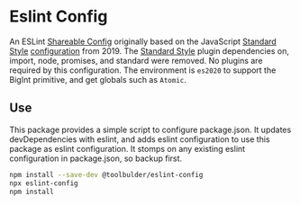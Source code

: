 # Eslint Config

An ESLint [Shareable Config](http://eslint.org/docs/developer-guide/shareable-configs) originally based on the JavaScript [Standard Style](https://standardjs.com) [configuration](https://github.com/standard/eslint-config-standard) from 2019. The [Standard Style](https://standardjs.com) plugin dependencies on, import, node, promises, and standard were removed. No plugins are required by this configuration. The environment is `es2020` to support the BigInt primitive, and get globals such as `Atomic`.

## Use

This package provides a simple script to configure package.json. It updates devDependencies with eslint, and adds eslint configuration to use this package as eslint configuration. It stomps on any existing eslint configuration in package.json, so backup first.

```bash
npm install --save-dev @toolbulder/eslint-config
npx eslint-config
npm install
```
